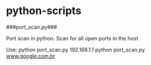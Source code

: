 # python-scripts

###port_scan.py###

Port scan in python. 
Scan for all open ports in the host

Use:
python port_scan.py 192.168.1.1
python port_scan.py www.google.com.br

